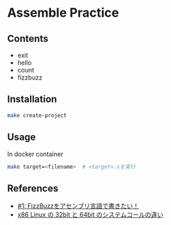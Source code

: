 # Assemble Practice

## Contents
- exit
- hello
- count
- fizzbuzz

## Installation
```bash
make create-project
```

## Usage
In docker container
```bash
make target=<filename>  # <target>.sを実行
```

## References
- [#1: FizzBuzzをアセンブリ言語で書きたい！](https://www.youtube.com/watch?v=HFzk0fKDm_w)
- [x86 Linux の 32bit と 64bit のシステムコールの違い](https://www.mztn.org/lxasm64/x86_x64_table.html)

